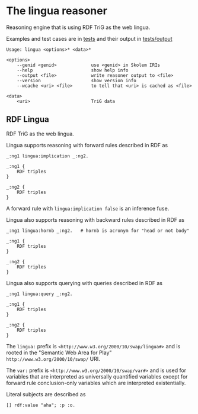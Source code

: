 # The lingua reasoner

Reasoning engine that is using RDF TriG as the web lingua.

Examples and test cases are in [tests](https://github.com/eyereasoner/lingua/tree/main/tests) and their output in [tests/output](https://github.com/eyereasoner/lingua/tree/main/tests/output)

```
Usage: lingua <options>* <data>*

<options>
    --genid <genid>             use <genid> in Skolem IRIs
    --help                      show help info
    --output <file>             write reasoner output to <file>
    --version                   show version info
    --wcache <uri> <file>       to tell that <uri> is cached as <file>

<data>
    <uri>                       TriG data
```

## RDF Lingua

RDF TriG as the web lingua.

Lingua supports reasoning with forward rules described in RDF as
```
_:ng1 lingua:implication _:ng2.

_:ng1 {
    RDF triples
}

_:ng2 {
    RDF triples
}
```

A forward rule with `lingua:implication false` is an inference fuse.

Lingua also supports reasoning with backward rules described in RDF as
```
_:ng1 lingua:hornb _:ng2.   # hornb is acronym for "head or not body"

_:ng1 {
    RDF triples
}

_:ng2 {
    RDF triples
}
```

Lingua also supports querying with queries described in RDF as
```
_:ng1 lingua:query _:ng2.

_:ng1 {
    RDF triples
}

_:ng2 {
    RDF triples
}
```

The `lingua:` prefix is `<http://www.w3.org/2000/10/swap/lingua#>` and is rooted
in the "Semantic Web Area for Play" `http://www.w3.org/2000/10/swap/` URI.

The `var:` prefix is `<http://www.w3.org/2000/10/swap/var#>` and is used for
variables that are interpreted as universally quantified variables except for
forward rule conclusion-only variables which are interpreted existentially.

Literal subjects are described as
```
[] rdf:value "aha"; :p :o.
```
